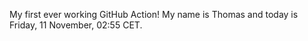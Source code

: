 My first ever working GitHub Action!
My name is Thomas and today is Friday, 11 November, 02:55 CET. 
